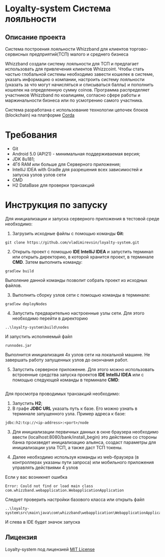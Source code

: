 # Loyalty-system Система лояльности 

## Описание проекта
Система построения лояльности Whizzband для клиентов торгово-сервисных предприятий(ТСП) малого и среднего бизнеса 

Whizzband создали систему лояльности для ТСП и предлагает использовать для привлечения клиентов Whizzcoint. 
Чтобы стать частью глобальной системы необходимо завести кошелек в системе, указать информацию о компании, настроить систему лояльности (указать за что могут начисляться и списываться баллы) и пополнить кошелек на определенную сумму coinов. 
Программа распределяет участников Whizzband по коалициям, согласно сфере работы и маржинальности бизнеса или по усмотрению самого участника. 

Система разработана с использование технологии цепочек блоков (blockchain) на платформе [Corda](https://www.corda.net) 

# Требования
* Git
* Android 5.0 (API21) - минимальная поддерживаемая версия;
* JDK 8u181;
* 4Гб RAM или больше для Серверного приложения;
* IntelliJ IDEA with Gradle для разрешения всех зависимостей и запуска узлов узлов сети 
* CMD
* H2 DataBase для проверки транзакций

# Инструкция по запуску
Для инициализации и запуска серверного приложения в тестовой среде необходимо:

1. Загрузить исходные файлы с помощью команды **Git**:
```
git clone https://github.com/vladimirevsin/loyalty-system.git
```

2. Открыть проект с помощью **IDE IntelliJ IDEA** и запустить терминал или открыть директорию, в которой хранится проект, в терминале **CMD**. Затем выполнить команду:
```
gradlew build
```
Выполение данной команды позволит собрать проект из исходных файлов.

3. Выполнить сборку узлов сети с помощью команды в терминале:
```
gradlew deployNodes
```

4. Запустить предварительно настроенные узлы сети. Для этого необходимо перейти в директорию 
```
..\loyalty-system\build\nodes
```

И запустить исполняемый файл 
```
runnodes.jar
``` 

Выполнится инициализация 4х узлов сети на локальной машине.
Не завершать работу запущенных узлов до окончания работ.

5. Запустить серверное приложение. Для этого можно использовать встроенные средства запуска проектов **IDE IntelliJ IDEA** или с помощью следующей команды в терминале **CMD**:
```

```

Для просмотра проводимых транзакций необходимо:
1. Запустить **H2**; 
2. В графе **JDBC URL** указать путь к базе. Его можно узнать в терминале запущенного узла. Пример адреса к базе:
```
jdbc:h2:tcp://<ip-address>:<port>/node
```
3. Для инициализации первичных данных в окне браузера необходимо ввести (localhost:8080/bank/install_begin) это действиие со стороны банка произведет инициализацию альянса, создаст параметры для инициализации узла ТСП, а также даст ТСП токены.

4. Далее необходимо используя команды из web-браузера (в контроллерах указаны пути запроса) или мобильного приложения управлять действиями 4 узлов

Если у вас возникнет ошибка 
```
Error: Could not find or load main class com.whizzband.webapplication.WebapplicationApplication
```
Следует проверить настройки базового класса или открыть файл 
```
..\loyalty-system\src\main\java\com\whizzband\webapplication\WebapplicationApplication.java
```
И слева в IDE будет значок запуска

## Лицензия
Loyalty-system под лицензией [MIT License](https://github.com/vladimirevsin/loyalty-system/blob/master/LICENSE)
